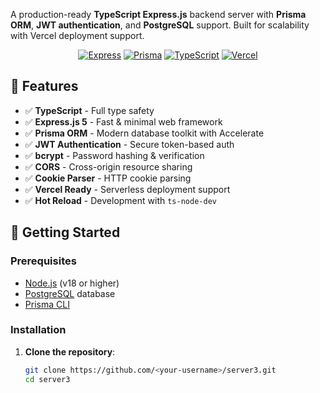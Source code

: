 

A production-ready **TypeScript Express.js** backend server with **Prisma ORM**, **JWT authentication**, and **PostgreSQL** support. Built for scalability with Vercel deployment support.

<p align="center">
  <a href="https://expressjs.com/"><img src="https://img.shields.io/badge/Express-5.1.0-brightgreen?logo=express" alt="Express"></a>
  <a href="https://www.prisma.io/"><img src="https://img.shields.io/badge/Prisma-6.17.1-blue?logo=prisma" alt="Prisma"></a>
  <a href="https://www.typescriptlang.org/"><img src="https://img.shields.io/badge/TypeScript-5.9.3-blue?logo=typescript" alt="TypeScript"></a>
  <a href="https://vercel.com/"><img src="https://img.shields.io/badge/Vercel-Ready-orange?logo=vercel" alt="Vercel"></a>
</p>

## 🚀 Features

- ✅ **TypeScript** - Full type safety
- ✅ **Express.js 5** - Fast & minimal web framework
- ✅ **Prisma ORM** - Modern database toolkit with Accelerate
- ✅ **JWT Authentication** - Secure token-based auth
- ✅ **bcrypt** - Password hashing & verification
- ✅ **CORS** - Cross-origin resource sharing
- ✅ **Cookie Parser** - HTTP cookie parsing
- ✅ **Vercel Ready** - Serverless deployment support
- ✅ **Hot Reload** - Development with `ts-node-dev`

## 🚀 Getting Started

### Prerequisites
- [Node.js](https://nodejs.org/) (v18 or higher)
- [PostgreSQL](https://www.postgresql.org/) database
- [Prisma CLI](https://www.prisma.io/docs/getting-started/setup-prisma/start-from-scratch/relational-databases-typescript-postgresql)

### Installation

1. **Clone the repository**:
   ```bash
   git clone https://github.com/<your-username>/server3.git
   cd server3
